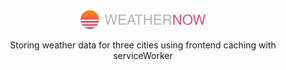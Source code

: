 <div align="center">
  <img src="./public/logo.svg" width="200" alt="logo" />
  <p>Storing weather data for three cities using frontend caching with serviceWorker<p/>
<div>
